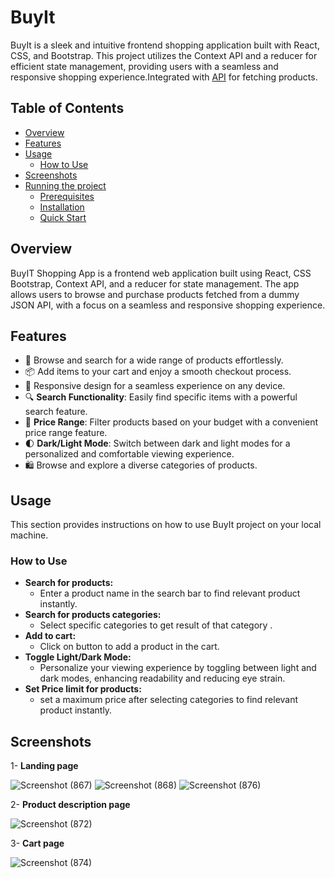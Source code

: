 
# BuyIt

BuyIt is  a sleek and intuitive frontend shopping application built with React, CSS, and Bootstrap. This project utilizes the Context API and a reducer for efficient state management, providing users with a seamless and responsive shopping experience.Integrated with [API](https://dummyjson.com/products) for fetching products.

## Table of Contents

- [Overview](#overview)
- [Features](#features)
- [Usage](#usage)
  - [How to Use](#how-to-use)
- [Screenshots](#screenshots)
- [Running the project](#runnig-the-project)
  - [Prerequisites](#prerequisites)
  - [Installation](#installation)
  - [Quick Start](#quick-start)

## Overview
BuyIT Shopping App is a frontend web application built using React, CSS Bootstrap, Context API, and a reducer for state management. The app allows users to browse and purchase products fetched from a dummy JSON API, with a focus on a seamless and responsive shopping experience.

## Features
- 🛒 Browse and search for a wide range of products effortlessly.
- 📦 Add items to your cart and enjoy a smooth checkout process.
- 📱 Responsive design for a seamless experience on any device.
- 🔍 **Search Functionality**: Easily find specific items with a powerful search feature.
- 💸 **Price Range**: Filter products based on your budget with a convenient price range feature.
- 🌓 **Dark/Light Mode**: Switch between dark and light modes for a personalized and comfortable viewing experience.
- 🛍️ Browse and explore a diverse categories of products.
  
## Usage
This section provides instructions on how to use BuyIt project on your local machine.

### How to Use

- **Search for products:**
  - Enter a product name in the search bar to find relevant product instantly.
- **Search for products categories:**
  - Select specific categories to get result of that category .
- **Add to cart:**
  - Click on button to add a product in the cart.
- **Toggle Light/Dark Mode:**
  - Personalize your viewing experience by toggling between light and dark modes, enhancing readability and reducing eye strain.
- **Set Price limit for products:**
  - set a maximum price after selecting categories to find relevant product instantly.

## Screenshots
1- **Landing page**

![Screenshot (867)](https://github.com/singhpriya147/BuyIt/assets/72970648/bff30953-b9cd-41d6-a343-5f084b99c9ed)
![Screenshot (868)](https://github.com/singhpriya147/BuyIt/assets/72970648/d97b682f-7e2c-4bd0-8204-a1c07235f7d7)
![Screenshot (876)](https://github.com/singhpriya147/BuyIt/assets/72970648/45f336b5-9c9d-4c3e-b202-0396709340e7)

2- **Product description page**

![Screenshot (872)](https://github.com/singhpriya147/BuyIt/assets/72970648/ecf70e57-843c-4dd1-9c5c-90fb33d08c9b)

3- **Cart page**

![Screenshot (874)](https://github.com/singhpriya147/BuyIt/assets/72970648/b49adcc6-a9e0-4d8d-a86e-2e13de57283e)

